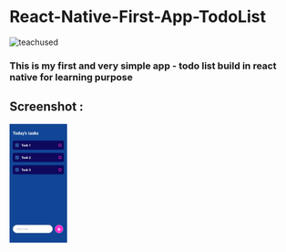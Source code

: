 # React-Native-First-App-TodoList 
![teachused](https://camo.githubusercontent.com/55fddcbfb99cefb630eabceecd199ee9c2f1bcb1647bb978716e7782c080f516/68747470733a2f2f696d672e736869656c64732e696f2f62616467652f72656163742d3631444146423f6c6f676f3d7265616374267374796c653d666f722d7468652d6261646765266c6f676f436f6c6f723d464646464646)
### This is my first and very simple app - todo list build in react native for learning purpose  

## Screenshot :
<img src="https://raw.githubusercontent.com/hbfawaz112/React-Native-Projects/main/React-Native-First-App-TodoList-main/ss1.jpg?token=AKRXMIWL3EDRRI34QSBKPN3A6RTQI" width="20%" height="30%">
